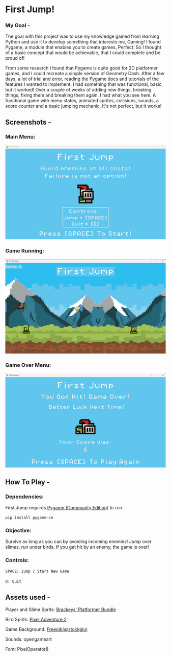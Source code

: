 # First Jump!

### My Goal -

The goal with this project was to use my knowledge gained from learning Python and use it to develop something that interests me, Gaming! I found Pygame, a module that enables you to create games, Perfect. So I thought of a basic concept that would be achievable, that I could complete and be proud of! 

From some research I found that Pygame is quite good for 2D platformer games, and I could recreate a simple version of Geometry Dash. After a few days, a lot of trial and error, reading the Pygame docs and tutorials of the features I wanted to implement. I had something that was functional, basic, but it worked! Over a couple of weeks of adding new things, breaking things, fixing them and breaking them again. I had what you see here. A functional game with menu states, animated sprites, collisions, sounds, a score counter and a basic jumping mechanic. It's not perfect, but it works! 


## Screenshots - 

### Main Menu: 

![image alt](FirstJumpAssets/Screenshots/Main_Menu.jpg)

### Game Running: 

![image alt](FirstJumpAssets/Screenshots/Playing_Game.jpg)

### Game Over Menu:

![image alt](FirstJumpAssets/Screenshots/Game_Over.jpg)




## How To Play -

### Dependencies:

First Jump requires [Pygame (Community Edition)](https://pypi.org/project/pygame-ce/) to run. 

```
pip install pygame-ce
```

### Objective:

Survive as long as you can by avoiding incoming enemies! Jump over slimes, run under birds. If you get hit by an enemy, the game is over!

### Controls:

```
SPACE: Jump / Start New Game

Q: Quit
```

## Assets used -
Player and Slime Sprits: [Brackeys' Platformer Bundle](https://brackeysgames.itch.io/brackeys-platformer-bundle)

Bird Sprits: [Pixel Adventure 2](https://pixelfrog-assets.itch.io/pixel-adventure-2)

Game Background: [Freepik(@stockgiu)](https://www.freepik.com/free-vector/arcade-game-world-pixel-scene_4815143.htm)

Sounds: opengameart

Font: PixelOperator8
